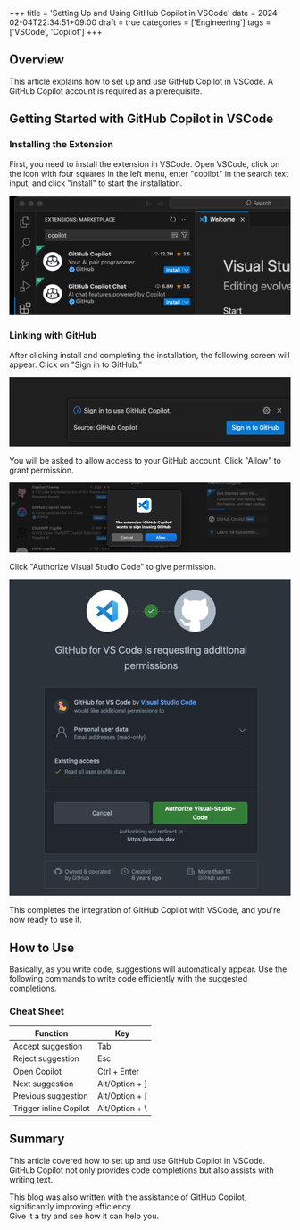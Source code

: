 +++
title = 'Setting Up and Using GitHub Copilot in VSCode'
date = 2024-02-04T22:34:51+09:00
draft = true
categories = ['Engineering']
tags = ['VSCode', 'Copilot']
+++

## Overview
This article explains how to set up and use GitHub Copilot in VSCode. A GitHub Copilot account is required as a prerequisite.

## Getting Started with GitHub Copilot in VSCode
### Installing the Extension
First, you need to install the extension in VSCode.
Open VSCode, click on the icon with four squares in the left menu, enter "copilot" in the search text input, and click "install" to start the installation.

![Extension](img-017-001.png)

### Linking with GitHub
After clicking install and completing the installation, the following screen will appear. Click on "Sign in to GitHub."

![Sing in to GitHub Screen](img-017-002.png)

You will be asked to allow access to your GitHub account. Click "Allow" to grant permission.

![Access Permission Screen](img-017-003.png)

Click "Authorize Visual Studio Code" to give permission.

![Confirmation Screen](img-017-004.png)

This completes the integration of GitHub Copilot with VSCode, and you're now ready to use it.

## How to Use
Basically, as you write code, suggestions will automatically appear.
Use the following commands to write code efficiently with the suggested completions.

### Cheat Sheet
| Function                        | Key                    |
|---------------------------------|------------------------|
| Accept suggestion               | Tab                    |
| Reject suggestion               | Esc                    |
| Open Copilot                    | Ctrl + Enter           |
| Next suggestion                 | Alt/Option + ]         |
| Previous suggestion             | Alt/Option + [         |
| Trigger inline Copilot          | Alt/Option + \\        |

## Summary
This article covered how to set up and use GitHub Copilot in VSCode.  
GitHub Copilot not only provides code completions but also assists with writing text.

This blog was also written with the assistance of GitHub Copilot, significantly improving efficiency.  
Give it a try and see how it can help you.

